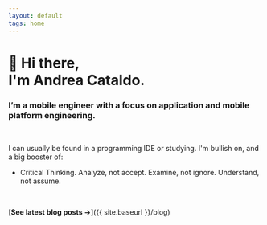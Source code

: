 ```yaml
---
layout: default
tags: home
---
```


# 👋 Hi there, <br/> I'm Andrea Cataldo.

### I’m a mobile engineer with a focus on application and mobile platform engineering.
<!-- 
### Currently, I help build [Modal](https://modal.com/), a dream cloud platform for data & ML engineers.
<br>
-->

<br>

I can usually be found in a programming IDE or studying.
I'm bullish on, and a big booster of:

- Critical Thinking. Analyze, not accept. Examine, not ignore. Understand, not assume.

<!-- 
- 🌿💚 [@bazelbuild](https://github.com/bazelbuild/) and generally using functional principles to keep things sane. (I've open-sourced a few tools for the Bazel ecosystem, see [/projects]({{ site.baseurl }}/projects))
- Good old-fashioned books 📖. Two recent favourites are [_The Dispossessed_](https://www.goodreads.com/book/show/13651.The_Dispossessed) and [_Coders at Work_](https://www.goodreads.com/book/show/6713575-coders-at-work)
- [Effective Altruism](https://www.vox.com/future-perfect/2019/12/6/20992100/peter-singer-effective-altruism-lives-you-can-save-animal-liberation). Helping, not harming. Doing, not having. Building, not consuming.
-->

<br>

[**See latest blog posts →**]({{ site.baseurl }}/blog)
